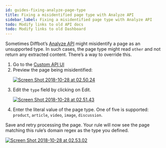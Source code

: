 ```yaml
---
id: guides-fixing-analyze-page-type
title: Fixing a misidentified page type with Analyze API
sidebar_label: Fixing a misidentified page type with Analyze API
todo: Modify links to old API docs
todo: Modify links to old Dashboard
---
```


<div class="entry-content">
		<p>Sometimes Diffbot’s <a href="https://www.diffbot.com/dev/docs/analyze/">Analyze API</a> might misidentify a page as an unsupported type. In such cases, the page type might read <code>other</code> and not return any extracted content. There’s a way to override this.</p>
<ol>
<li>Go to the <a href="https://www.diffbot.com/dev/customize/">Custom API UI</a>
</li>
<li>Preview the page being misidentified:
<p><a href="https://support.diffbot.com/wp-content/uploads/2018/10/Screen-Shot-2018-10-28-at-02.50.24.png"><img class="alignnone size-medium wp-image-1192" src="/docs/img/Screen-Shot-2018-10-28-at-02.50.24.png" alt="Screen Shot 2018-10-28 at 02.50.24" srcset="https://support.diffbot.com/wp-content/uploads/2018/10/Screen-Shot-2018-10-28-at-02.50.24.png 1090w, https://support.diffbot.com/wp-content/uploads/2018/10/Screen-Shot-2018-10-28-at-02.50.24-300x156.png 300w, https://support.diffbot.com/wp-content/uploads/2018/10/Screen-Shot-2018-10-28-at-02.50.24-768x399.png 768w, https://support.diffbot.com/wp-content/uploads/2018/10/Screen-Shot-2018-10-28-at-02.50.24-1024x532.png 1024w" sizes="(max-width: 1090px) 100vw, 1090px"></a></p>
</li>
<li>Edit the <code>type</code> field by clicking on Edit.
<p><a href="https://support.diffbot.com/wp-content/uploads/2018/10/Screen-Shot-2018-10-28-at-02.51.43.png"><img class="alignnone size-medium wp-image-1190" src="/docs/img/Screen-Shot-2018-10-28-at-02.51.43.png" alt="Screen Shot 2018-10-28 at 02.51.43" srcset="https://support.diffbot.com/wp-content/uploads/2018/10/Screen-Shot-2018-10-28-at-02.51.43.png 2034w, https://support.diffbot.com/wp-content/uploads/2018/10/Screen-Shot-2018-10-28-at-02.51.43-300x116.png 300w, https://support.diffbot.com/wp-content/uploads/2018/10/Screen-Shot-2018-10-28-at-02.51.43-768x296.png 768w, https://support.diffbot.com/wp-content/uploads/2018/10/Screen-Shot-2018-10-28-at-02.51.43-1024x395.png 1024w" sizes="(max-width: 2034px) 100vw, 2034px"></a></p>
</li>
<li>Enter the literal value of the page type. One of five is supported: <code>product</code>, <code>article</code>, <code>video</code>, <code>image</code>, <code>discussion</code>.</li>
</ol>
<p>Save and retry processing the page. Your rule will now see the page matching this rule’s domain regex as the type you defined.</p>
<p><a href="https://support.diffbot.com/wp-content/uploads/2018/10/Screen-Shot-2018-10-28-at-02.53.02.png"><img class="alignnone size-medium wp-image-1188" src="/docs/img/Screen-Shot-2018-10-28-at-02.53.02.png" alt="Screen Shot 2018-10-28 at 02.53.02" srcset="https://support.diffbot.com/wp-content/uploads/2018/10/Screen-Shot-2018-10-28-at-02.53.02.png 2274w, https://support.diffbot.com/wp-content/uploads/2018/10/Screen-Shot-2018-10-28-at-02.53.02-300x215.png 300w, https://support.diffbot.com/wp-content/uploads/2018/10/Screen-Shot-2018-10-28-at-02.53.02-768x549.png 768w, https://support.diffbot.com/wp-content/uploads/2018/10/Screen-Shot-2018-10-28-at-02.53.02-1024x732.png 1024w" sizes="(max-width: 2274px) 100vw, 2274px"></a></p>
			</div>
